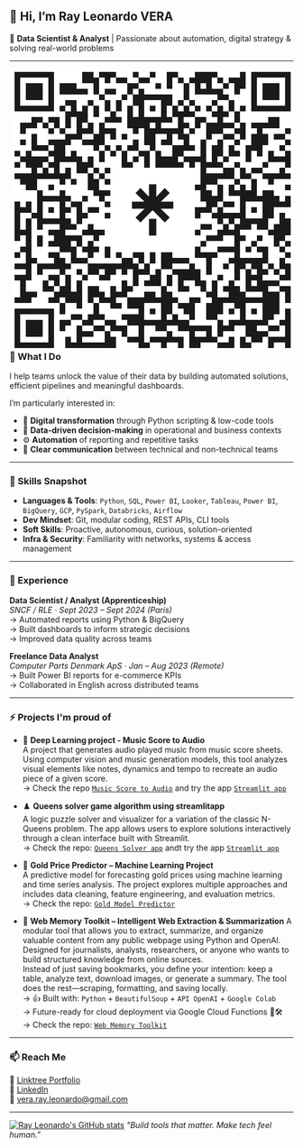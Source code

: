 ## 👋 Hi, I’m Ray Leonardo VERA

🎯 **Data Scientist & Analyst** | Passionate about automation, digital strategy & solving real-world problems

---
<img src="linktree.png" alt="preview" width="500" align="right"/>

### 🚀 What I Do

I help teams unlock the value of their data by building automated solutions, efficient pipelines and meaningful dashboards.

I’m particularly interested in:
- 🔁 **Digital transformation** through Python scripting & low-code tools
- 🧠 **Data-driven decision-making** in operational and business contexts
- ⚙️ **Automation** of reporting and repetitive tasks
- 💬 **Clear communication** between technical and non-technical teams

---

### 🧠 Skills Snapshot

- **Languages & Tools**: `Python`, `SQL`, `Power BI`, `Looker`, `Tableau`, `Power BI`, `BigQuery`, `GCP`, `PySpark`, `Databricks`, `Airflow`
- **Dev Mindset**: Git, modular coding, REST APIs, CLI tools
- **Soft Skills**: Proactive, autonomous, curious, solution-oriented
- **Infra & Security**: Familiarity with networks, systems & access management

---

### 💼 Experience

**Data Scientist / Analyst (Apprenticeship)**  
_SNCF / RLE · Sept 2023 – Sept 2024 (Paris)_  
→ Automated reports using Python & BigQuery  
→ Built dashboards to inform strategic decisions  
→ Improved data quality across teams

**Freelance Data Analyst**  
_Computer Parts Denmark ApS · Jan – Aug 2023 (Remote)_  
→ Built Power BI reports for e-commerce KPIs  
→ Collaborated in English across distributed teams

---

### ⚡ Projects I'm proud of

- 🎼 **Deep Learning project - Music Score to Audio**  
  A project that generates audio played music from music score sheets. Using computer vision and music generation models, this tool analyzes visual elements like notes, dynamics and tempo to recreate an audio piece of a given score.  
  → Check the repo [`Music Score to Audio`](https://github.com/Leonardo-VERA/PicToMusic) and try the app [`Streamlit app`](https://sonatabene.streamlit.app/)  
  
- ♟️ **Queens solver game algorithm using streamlitapp**  
  A logic puzzle solver and visualizer for a variation of the classic N-Queens problem.
  The app allows users to explore solutions interactively through a clean interface built with Streamlit.  
  → Check the repo: [`Queens Solver app`](https://github.com/Leonardo-VERA/queens_solver) andt try the app [`Streamlit app`](https://queenapplver-qcv9joqm8fmfroiuxaschj.streamlit.app/)  

- 🧪 **Gold Price Predictor – Machine Learning Project**  
  A predictive model for forecasting gold prices using machine learning and time series analysis.
  The project explores multiple approaches and includes data cleaning, feature engineering, and evaluation metrics.  
  → Check the repo: [`Gold Model Predictor`](https://github.com/Leonardo-VERA/M1_projet_etude)  


- 📅 **Web Memory Toolkit – Intelligent Web Extraction & Summarization**
  A modular tool that allows you to extract, summarize, and organize valuable content from any public webpage using Python and OpenAI.  
  Designed for journalists, analysts, researchers, or anyone who wants to build structured knowledge from online sources.  
  Instead of just saving bookmarks, you define your intention: keep a table, analyze text, download images, or generate a summary. The tool does the rest—scraping, formatting, and saving locally.  
  → 👍 Built with: `Python` + `BeautifulSoup` + `API OpenAI` + `Google Colab`  
  → Future-ready for cloud deployment via Google Cloud Functions 🦾🛠️  
  → Check the repo: [`Web Memory Toolkit`](https://github.com/Leonardo-VERA/web-memory-toolkit)  
  
---

### 📫 Reach Me

🔗 [Linktree Portfolio](https://linktr.ee/leonardo_vera)  
🔗 [LinkedIn](https://www.linkedin.com/in/leonardo-vera/)  
📧 vera.ray.leonardo@gmail.com  

---
[![Ray Leonardo's GitHub stats](https://github-readme-stats.vercel.app/api?username=Leonardo-VERA&show_icons=true&theme=radical&hide_rank=false)](https://github.com/anuraghazra/github-readme-stats)
_"Build tools that matter. Make tech feel human."_  
